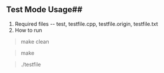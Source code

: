 ## Test Mode Usage##
1. Required files -- test, testfile.cpp, testfile.origin, testfile.txt
2. How to run 

> make clean

> make

> ./testfile
